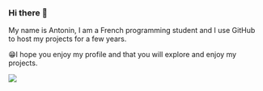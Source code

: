 ### Hi there 👋
My name is Antonin, I am a French programming student and I use GitHub to host my projects for a few years.

😁I hope you enjoy my profile and that you will explore and enjoy my projects.


![](https://komarev.com/ghpvc/?username=antoninpicard&style=flat-square)
<!--
**antoninpicard/antoninpicard** is a ✨ _special_ ✨ repository because its `README.md` (this file) appears on your GitHub profile.

Here are some ideas to get you started:

- 🔭 I’m currently working on ...
- 🌱 I’m currently learning ...
- 👯 I’m looking to collaborate on ...
- 🤔 I’m looking for help with ...
- 💬 Ask me about ...
- 📫 How to reach me: ...
- 😄 Pronouns: ...
- ⚡ Fun fact: ...
-->
